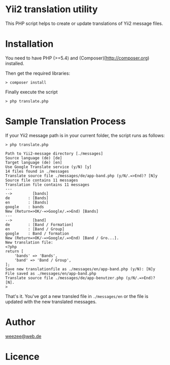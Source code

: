 Yii2 translation utility
========================

This PHP script helps to create or update translations of Yii2 message files.

# Installation

You need to have PHP (>=5.4) and (Composer)[http://composer.org) installed.

Then get the required libraries:

    > composer install

Finally execute the script

	> php translate.php

# Sample Translation Process

If your Yii2 message path is in your current folder, the script runs as follows:

	> php translate.php

	Path to Yii2-message directory [./messages]
	Source language (de) [de]
	Target language (de) [en]
	Use Google Translate service (y/N) [y]
	14 files found in ./messages
	Translate source file ./messages/de/app-band.php (y/N/.=>End)? [N]y
	Source file contains 11 messages
	Translation file contains 11 messages
	---
	-->         [bands]
	de        : [Bands]
	en        : [Bands]
	google    : bands
	New (Return=>OK/-=>Google/.=>End) [Bands]
	---
	-->         [band]
	de        : [Band / Formation]
	en        : [Band / Group]
	google    : Band / formation
	New (Return=>OK/-=>Google/.=>End) [Band / Gro...].
	New translation file:
	<?php
	return [
	    'bands' => 'Bands',
	    'band' => 'Band / Group',
	];
	Save new translationfile as ./messages/en/app-band.php (y/N): [N]y
	File saved as ./messages/en/app-band.php
	Translate source file ./messages/de/app-benutzer.php (y/N/.=>End)? [N].
	>

That's it. You've got a new transled file in ```./messages/en``` or the file is updated with the new
translated messages.


# Author

weezee@web.de

# Licence
